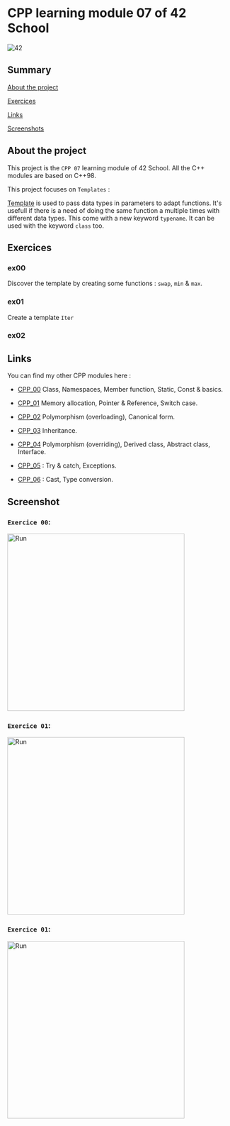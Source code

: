 # CPP learning module 07 of 42 School

![42](https://img.shields.io/static/v1?label=&labelColor=000000e&logo=42&message=project&color=000000&style=flate)

## Summary

[About the project](#about-the-project)

[Exercices](#exercices)

[Links](#links)

[Screenshots](#screenshot)

## About the project
This project is the `CPP 07` learning module of 42 School.
All the C++ modules are based on C++98.

This project focuses on `Templates` : 

[Template](https://www.geeksforgeeks.org/templates-cpp/) is used to pass data types in parameters to adapt functions. It's usefull if there is a need of doing the same function a multiple times with different data types. This come with a new keyword `typename`. It can be used with the keyword `class` too.

## Exercices

### ex00

Discover the template by creating some functions : `swap`, `min` & `max`.

### ex01

Create a template `Iter`

### ex02

## Links
You can find my other CPP modules here :
- [CPP_00](https://github.com/Kwro91/cpp00) Class, Namespaces, Member function, Static, Const & basics.

- [CPP_01](https://github.com/Kwro91/cpp01) Memory allocation, Pointer & Reference, Switch case.

- [CPP_02](https://github.com/Kwro91/cpp02) Polymorphism (overloading), Canonical form.

- [CPP_03](https://github.com/Kwro91/cpp03) Inheritance.

- [CPP_04](https://github.com/Kwro91/cpp04) Polymorphism (overriding), Derived class, Abstract class, Interface.

- [CPP_05](https://github.com/Kwro91/cpp05) : Try & catch, Exceptions.

- [CPP_06](https://github.com/Kwro91/cpp06) : Cast, Type conversion.

## Screenshot

### `Exercice 00`:
<img width="400" alt="Run" src="img/ex00.png">

### `Exercice 01`:
<img width="400" alt="Run" src="img/ex01.png">

### `Exercice 01`:
<img width="400" alt="Run" src="img/ex02.png">